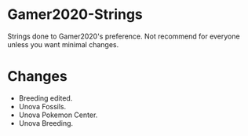 # Gamer2020-Strings
Strings done to Gamer2020's preference. Not recommend for everyone unless you want minimal changes.

# Changes
* Breeding edited.
* Unova Fossils.
* Unova Pokemon Center.
* Unova Breeding.
